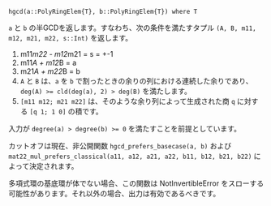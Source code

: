 ```
hgcd(a::PolyRingElem{T}, b::PolyRingElem{T}) where T
```

`a` と `b` の半GCDを返します。すなわち、次の条件を満たすタプル `(A, B, m11, m12, m21, m22, s::Int)` を返します。

1. m11*m22 - m12*m21 = s = +-1
2. m11*A + m12*B = a
3. m21*A + m22*B = b
4. `A` と `B` は、`a` を `b` で割ったときの余りの列における連続した余りであり、`deg(A) >= cld(deg(a), 2) > deg(B)` を満たします。
5. `[m11 m12; m21 m22]` は、そのような余り列によって生成された商 `q` に対する `[q 1; 1 0]` の積です。

入力が `degree(a) > degree(b) >= 0` を満たすことを前提としています。

カットオフは現在、非公開関数 `hgcd_prefers_basecase(a, b)` および `mat22_mul_prefers_classical(a11, a12, a21, a22, b11, b12, b21, b22)` によって決定されます。

多項式環の基底環が体でない場合、この関数は NotInvertibleError をスローする可能性があります。それ以外の場合、出力は有効であるべきです。
